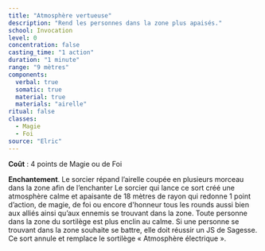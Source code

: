 ```yaml
---
title: "Atmosphère vertueuse"
description: "Rend les personnes dans la zone plus apaisés."
school: Invocation
level: 0
concentration: false
casting_time: "1 action"
duration: "1 minute"
range: "9 mètres"
components:
  verbal: true
  somatic: true
  material: true
  materials: "airelle"
ritual: false
classes:
  - Magie
  - Foi
source: "Elric"
---
```

**Coût** : 4 points de Magie ou de Foi  

**Enchantement**. Le sorcier répand l’airelle coupée en plusieurs morceau dans la zone afin de l’enchanter
Le sorcier qui lance ce sort créé une atmosphère calme et apaisante de 18 mètres de rayon qui redonne 1 point d’action, de magie, de foi ou encore d'honneur tous les rounds aussi bien aux alliés ainsi qu’aux ennemis se trouvant dans la zone. Toute personne dans la zone du sortilège est plus enclin au calme. Si une personne se trouvant dans la zone souhaite se battre, elle doit réussir un JS de Sagesse. Ce sort annule et remplace le sortilège « Atmosphère électrique ».
